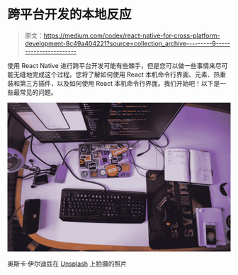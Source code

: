 # 跨平台开发的本地反应

> 原文：<https://medium.com/codex/react-native-for-cross-platform-development-8c49a404221?source=collection_archive---------9----------------------->

使用 React Native 进行跨平台开发可能有些棘手，但是您可以做一些事情来尽可能无缝地完成这个过程。您将了解如何使用 React 本机命令行界面、元素、热重装和第三方插件，以及如何使用 React 本机命令行界面。我们开始吧！以下是一些最常见的问题。

![](img/e0d991b818eecc4a3a81607b099d2731.png)

奥斯卡·伊尔迪兹在 [Unsplash](https://unsplash.com?utm_source=medium&utm_medium=referral) 上拍摄的照片